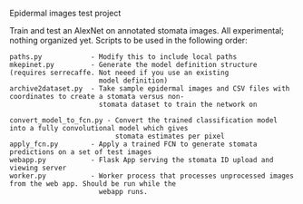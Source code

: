 Epidermal images test project

Train and test an AlexNet on annotated stomata images. All experimental; nothing organized yet. Scripts to be used in
the following order:

    paths.py            - Modify this to include local paths
    mkepinet.py         - Generate the model definition structure (requires serrecaffe. Not neeed if you use an existing
                          model definition)
    archive2dataset.py  - Take sample epidermal images and CSV files with coordinates to create a stomata versus non-
                          stomata dataset to train the network on

    convert_model_to_fcn.py - Convert the trained classification model into a fully convolutional model which gives
                              stomata estimates per pixel
    apply_fcn.py        - Apply a trained FCN to generate stomata predictions on a set of test images
    webapp.py           - Flask App serving the stomata ID upload and viewing server
    worker.py           - Worker process that processes unprocessed images from the web app. Should be run while the
                          webapp runs.
